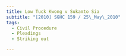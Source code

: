 ```yaml
---
title: Low Tuck Kwong v Sukamto Sia
subtitle: "[2010] SGHC 159 / 25\_May\_2010"
tags:
  - Civil Procedure
  - Pleadings
  - Striking out

---
```


